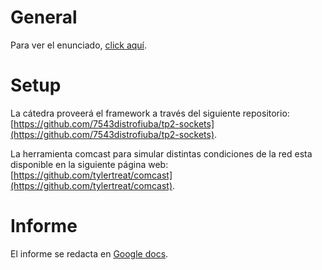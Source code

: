 # General
Para ver el enunciado, [click aquí](enunciado.pdf).

# Setup
La cátedra proveerá el framework a través del siguiente repositorio: [https://github.com/7543distrofiuba/tp2-sockets](https://github.com/7543distrofiuba/tp2-sockets).

La herramienta comcast para simular distintas condiciones de la red esta disponible en la siguiente página web: [https://github.com/tylertreat/comcast](https://github.com/tylertreat/comcast).

# Informe
El informe se redacta en [Google docs](https://docs.google.com/document/d/1q0q5_-lDr0N07dROPfxd0CdPBd4SWc8seS3IEiPc3sI/edit?usp=sharing).
